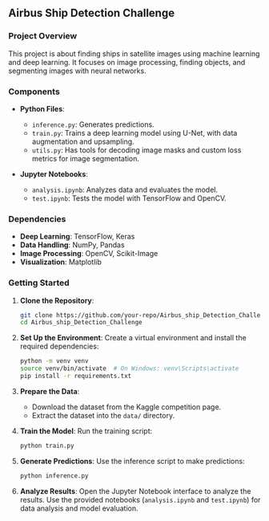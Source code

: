 ## Airbus Ship Detection Challenge

### Project Overview
This project is about finding ships in satellite images using machine learning and deep learning. It focuses on image processing, finding objects, and segmenting images with neural networks.

### Components
- **Python Files**: 
  - `inference.py`: Generates predictions.
  - `train.py`: Trains a deep learning model using U-Net, with data augmentation and upsampling.
  - `utils.py`: Has tools for decoding image masks and custom loss metrics for image segmentation.
  
- **Jupyter Notebooks**: 
  - `analysis.ipynb`: Analyzes data and evaluates the model.
  - `test.ipynb`: Tests the model with TensorFlow and OpenCV.

### Dependencies
- **Deep Learning**: TensorFlow, Keras
- **Data Handling**: NumPy, Pandas
- **Image Processing**: OpenCV, Scikit-Image
- **Visualization**: Matplotlib

### Getting Started
1. **Clone the Repository**:
   ```bash
   git clone https://github.com/your-repo/Airbus_ship_Detection_Challenge.git
   cd Airbus_ship_Detection_Challenge
   ```

2. **Set Up the Environment**:
   Create a virtual environment and install the required dependencies:
   ```bash
   python -m venv venv
   source venv/bin/activate  # On Windows: venv\Scripts\activate
   pip install -r requirements.txt
   ```

3. **Prepare the Data**:
   - Download the dataset from the Kaggle competition page.
   - Extract the dataset into the `data/` directory.

4. **Train the Model**:
   Run the training script:
   ```bash
   python train.py
   ```

5. **Generate Predictions**:
   Use the inference script to make predictions:
   ```bash
   python inference.py
   ```

6. **Analyze Results**:
   Open the Jupyter Notebook interface to analyze the results. Use the provided notebooks (`analysis.ipynb` and `test.ipynb`) for data analysis and model evaluation.
